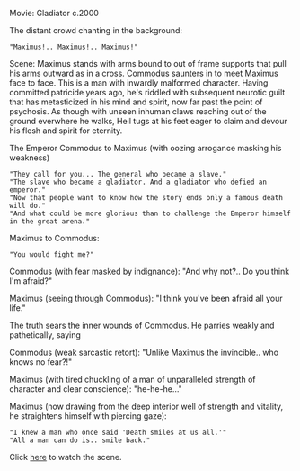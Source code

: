 Movie: Gladiator c.2000

The distant crowd chanting in the background:

    "Maximus!.. Maximus!.. Maximus!"

Scene: Maximus stands with arms bound to out of frame supports that pull his arms outward as in a cross.
       Commodus saunters in to meet Maximus face to face. This is a man with inwardly malformed character.
       Having committed patricide years ago, he's riddled with subsequent neurotic guilt that has metasticized
       in his mind and spirit, now far past the point of psychosis. As though with unseen inhuman claws reaching
       out of the ground everwhere he walks, Hell tugs at his feet eager to claim and devour his flesh and
       spirit for eternity.

The Emperor Commodus to Maximus (with oozing arrogance masking his weakness)

    "They call for you... The general who became a slave."
    "The slave who became a gladiator. And a gladiator who defied an emperor."
    "Now that people want to know how the story ends only a famous death will do."
    "And what could be more glorious than to challenge the Emperor himself in the great arena."

Maximus to Commodus:

    "You would fight me?"

Commodus (with fear masked by indignance): "And why not?.. Do you think I'm afraid?"

Maximus (seeing through Commodus): "I think you've been afraid all your life."


The truth sears the inner wounds of Commodus. He parries weakly and pathetically, saying


Commodus (weak sarcastic retort): "Unlike Maximus the invincible.. who knows no fear?!"

Maximus (with tired chuckling of a man of unparalleled strength of character and clear conscience): "he-he-he..."

Maximus (now drawing from the deep interior well of strength and vitality, he straightens himself with piercing gaze):

    "I knew a man who once said 'Death smiles at us all.'"
    "All a man can do is.. smile back."

Click [here](https://www.youtube.com/watch?v=1l4IgiEPL-E) to watch the scene.
